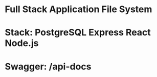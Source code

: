 # Full Stack Application File System
# Stack: PostgreSQL Express React Node.js
# Swagger: /api-docs
